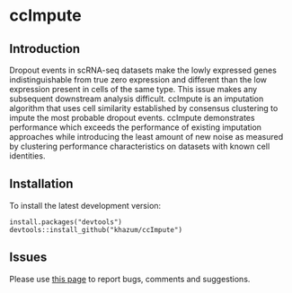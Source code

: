 # ccImpute

## Introduction
Dropout events in scRNA-seq datasets make the lowly expressed genes indistinguishable from true zero expression and different than the low expression present in cells of the same type. This issue makes any subsequent downstream analysis difficult. ccImpute is an imputation algorithm that uses cell similarity established by consensus clustering to impute the most probable dropout events. ccImpute demonstrates performance which exceeds the performance of existing imputation approaches while introducing the least amount of new noise as measured by clustering performance characteristics on datasets with known cell identities.

## Installation
To install the latest development version:
```
install.packages("devtools")
devtools::install_github("khazum/ccImpute")
```
## Issues
Please use [this page](https://github.com/khazum/ccImpute/issues) to report bugs, comments and suggestions.
